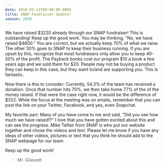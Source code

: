 ```yaml
---
date: 2018-01-11T00:00:00.000Z
title: SNAP Fundraiser Update!
season: 2018
---
```


We have raised $3220 already through our SNAP fundraiser! This is outstanding! Keep up the good work. You may be thinking, "No, we have raised $4600." You are correct, but we actually keep 70% of what we raise. The other 30% goes to SNAP to keep their business running. If you are upset by this, recognize that most fundraisers only allow you to keep 40-50% of the profit. The Payback books cost our program $10 a book a few years ago and we sold them for $20. People may not be buying a product they can keep in this case, but they want to/and are supporting you. This is fantastic.

Now there is this to consider: Currently, 54.3% of the team has received a donation. Once that number hits 70%, we then take home 77% of the of the money raised. If that were the case right now, it would be the difference of $322. While the focus at the meeting was on emails, remember that you can post the link on your Twitter, Facebook, and yes, even Snapchat.

My favorite part: Many of you have come to me and said, "Did you see how much we have raised!?" I love that you have gotten excited about this and can see the progress. Mike Telfair from SNAP is who put our website together and chose the videos and text. Please let me know if you have any ideas of other videos, pictures or text that you think he should add to the SNAP webpage for our team.

Keep up the good work!

>Mr. Glassett

